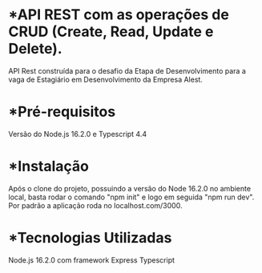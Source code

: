 # *API REST com as operações de CRUD (Create, Read, Update e Delete).
API Rest construída para o desafio da Etapa de Desenvolvimento para a vaga de Estagiário em Desenvolvimento da Empresa Alest. 

# *Pré-requisitos
Versão do Node.js 16.2.0 e Typescript 4.4

# *Instalação
Após o clone do projeto, possuindo a versão do Node 16.2.0 no ambiente local, basta rodar o comando "npm init" e logo em seguida "npm run dev". 
Por padrão a aplicação roda no localhost.com/3000. 

# *Tecnologias Utilizadas
Node.js 16.2.0 com framework Express
Typescript

